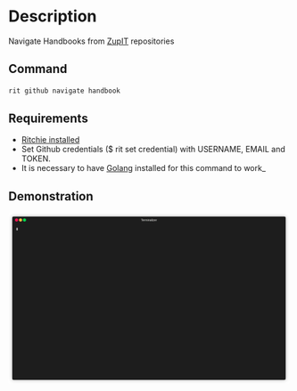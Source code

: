 <!-- markdownlint-disable-file MD013 -->
<!-- markdownlint-disable-file MD033 -->
# Description

Navigate Handbooks from [ZupIT](https://github.com/ZupIT) repositories

## Command

```bash
rit github navigate handbook
```

## Requirements

- [Ritchie installed](https://docs.ritchiecli.io/v/v2.0-pt/getting-started/installation)
- Set Github credentials (\$ rit set credential) with USERNAME, EMAIL and TOKEN.
- It is necessary to have [Golang](https://golang.org/doc/install) installed for this command to work_

## Demonstration

<img src="https://github.com/ZupIT/ritchie-formulas/raw/master/github/navigate/handbook/demo.gif">
